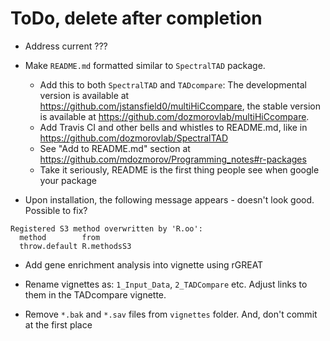 # ToDo, delete after completion

- Address current ???

- Make `README.md` formatted similar to `SpectralTAD` package. 
    - Add this to both `SpectralTAD` and `TADcompare`: The developmental version is available at https://github.com/jstansfield0/multiHiCcompare, the stable version is available at https://github.com/dozmorovlab/multiHiCcompare.
    - Add Travis CI and other bells and whistles to README.md, like in https://github.com/dozmorovlab/SpectralTAD
    - See "Add to README.md" section at https://github.com/mdozmorov/Programming_notes#r-packages
    - Take it seriously, README is the first thing people see when google your package

- Upon installation, the following message appears - doesn't look good. Possible to fix?
```
Registered S3 method overwritten by 'R.oo':
  method        from       
  throw.default R.methodsS3
```

- Add gene enrichment analysis into vignette using rGREAT

- Rename vignettes as: `1_Input_Data`, `2_TADCompare` etc. Adjust links to them in the TADcompare vignette.

- Remove `*.bak` and `*.sav` files from `vignettes` folder. And, don't commit at the first place 
